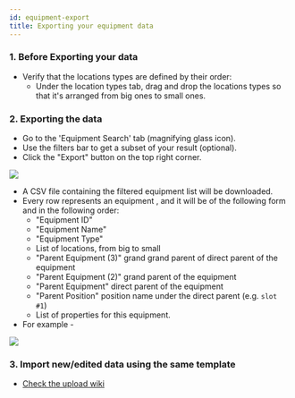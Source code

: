 ```yaml
---
id: equipment-export
title: Exporting your equipment data
---
```


### 1. Before Exporting your data

* Verify that the locations types are defined by their order:
   * Under the location types tab, drag and drop the locations types so that it's arranged from big ones to small ones.

### 2. Exporting the data

* Go to the 'Equipment Search' tab (magnifying glass icon).
* Use the filters bar to get a subset of your result (optional).
* Click the "Export" button on the top right corner.

 
![](https://s3.amazonaws.com/purpleheadband.images/wiki/exportdata.png)



* A CSV file containing the filtered equipment list will be downloaded.
* Every row represents an equipment , and it will be of the following form and in the following order:
   * "Equipment ID"
   * "Equipment Name"
   * "Equipment Type"
   * List of locations, from big to small
   * "Parent Equipment (3)" grand grand parent of direct parent of the equipment
   * "Parent Equipment (2)"  grand parent of the equipment
   * "Parent Equipment" direct parent of the equipment
   * "Parent Position" position name under the direct parent (e.g. `slot #1`)
   * List of properties for this equipment.
* For example -  

![](https://s3.amazonaws.com/purpleheadband.images/wiki/exported.png)    


### 3. Import new/edited data using the same template
* [Check the upload wiki](csv-upload.md#importing-exported-data)

